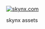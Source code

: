 [![skynx.com](https://github.com/skynx-io/assets/blob/HEAD/images/logo/skynx_logo_black_120x30.png)](https://skynx.com)

skynx assets

